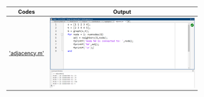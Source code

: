 | Codes | Output |
|-------|--------|
|['adjacency.m'](./Codes/adjacency.m)|![adjacency.png](./Output/adjacency.png)|


